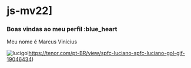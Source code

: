 # js-mv22]

### Boas vindas ao meu perfil :blue_heart

Meu nome é Marcus Vinícius

![lucigol](https://tenor.com/pt-BR/view/spfc-luciano-spfc-luciano-gol-gif-19046434)https://tenor.com/pt-BR/view/spfc-luciano-spfc-luciano-gol-gif-19046434)
